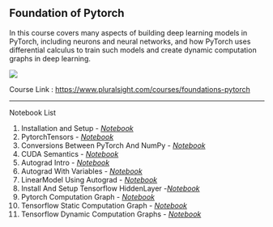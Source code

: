 ## Foundation of Pytorch

In this course covers many aspects of building deep learning models in PyTorch, including neurons and neural networks, and how PyTorch uses differential calculus to train such models and create dynamic computation graphs in deep learning.

![](http://s3-eu-west-1.amazonaws.com/de-blog/uploads/2019/01/pytorch-vs-tensorflow-660x361.jpg)

Course Link : https://www.pluralsight.com/courses/foundations-pytorch

---

Notebook List

1. Installation and Setup - [*Notebook*]()
2. PytorchTensors - [*Notebook*]()
3. Conversions Between PyTorch And NumPy  - [*Notebook*]()
4. CUDA Semantics - [*Notebook*]()
5. Autograd Intro - [*Notebook*]()
6. Autograd With Variables - [*Notebook*]()
7. LinearModel Using Autograd - [*Notebook*]()
8. Install And Setup Tensorflow HiddenLayer -[*Notebook*]()
9. Pytorch Computation Graph - [*Notebook*]()
10. Tensorflow Static Computation Graph  - [*Notebook*]()
11. Tensorflow Dynamic Computation Graphs  - [*Notebook*]()